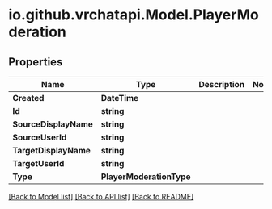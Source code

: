 # io.github.vrchatapi.Model.PlayerModeration

## Properties

Name | Type | Description | Notes
------------ | ------------- | ------------- | -------------
**Created** | **DateTime** |  | 
**Id** | **string** |  | 
**SourceDisplayName** | **string** |  | 
**SourceUserId** | **string** |  | 
**TargetDisplayName** | **string** |  | 
**TargetUserId** | **string** |  | 
**Type** | **PlayerModerationType** |  | 

[[Back to Model list]](../README.md#documentation-for-models) [[Back to API list]](../README.md#documentation-for-api-endpoints) [[Back to README]](../README.md)

